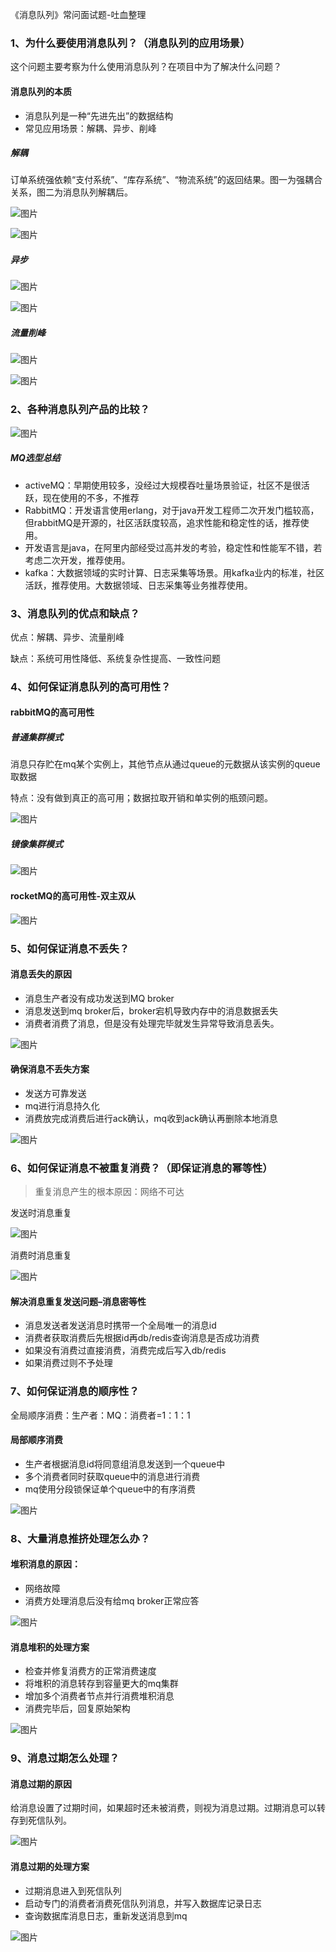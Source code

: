《消息队列》常问面试题-吐血整理

### 1、为什么要使用消息队列？（消息队列的应用场景）

这个问题主要考察为什么使用消息队列？在项目中为了解决什么问题？

#### 消息队列的本质

- 消息队列是一种“先进先出”的数据结构
- 常见应用场景：解耦、异步、削峰

##### 解耦

订单系统强依赖“支付系统”、“库存系统”、“物流系统”的返回结果。图一为强耦合关系，图二为消息队列解耦后。

![图片](https://mmbiz.qpic.cn/mmbiz_png/8KKrHK5ic6XCOwN9ibqt1noGLOHCh6HCSQaicx7zMfpb8mqTEyiaCZ3fNShia1a44Zpowoe9NwiaHgaZqGK9niaBDicAdQ/640?wx_fmt=png&wxfrom=5&wx_lazy=1&wx_co=1)

![图片](https://mmbiz.qpic.cn/mmbiz_png/8KKrHK5ic6XCOwN9ibqt1noGLOHCh6HCSQeqz3vs4FT3WfjqEKiaTueWXhSkqAx7wDkevibEsrf77jELa6IDp016Mg/640?wx_fmt=png&wxfrom=5&wx_lazy=1&wx_co=1)

##### 异步

![图片](https://mmbiz.qpic.cn/mmbiz_png/8KKrHK5ic6XCOwN9ibqt1noGLOHCh6HCSQyRzNrADIRJZrSgyn6C25UNRatXiczS9EibSgP6XnaYtZAaicBOicRRgOPw/640?wx_fmt=png&wxfrom=5&wx_lazy=1&wx_co=1)

![图片](https://mmbiz.qpic.cn/mmbiz_png/8KKrHK5ic6XCOwN9ibqt1noGLOHCh6HCSQicsOBgKSVqZrpiaXTibr8wbf4YDQue1SYW95ogSaOSDbiblN9Pib3F1cEUg/640?wx_fmt=png&wxfrom=5&wx_lazy=1&wx_co=1)

##### 流量削峰

![图片](https://mmbiz.qpic.cn/mmbiz_png/8KKrHK5ic6XCOwN9ibqt1noGLOHCh6HCSQBlia2nIPl2P9s5fZsssfto5wNuoTiatILhxk7G9LGxbaqGNVGFo17RdA/640?wx_fmt=png&wxfrom=5&wx_lazy=1&wx_co=1)

![图片](https://mmbiz.qpic.cn/mmbiz_png/8KKrHK5ic6XCOwN9ibqt1noGLOHCh6HCSQoFbgWVAba3OYKRspmPcgICJ2kXmMCwZhicY2y7npbYyJCI1V4PqibbBA/640?wx_fmt=png&wxfrom=5&wx_lazy=1&wx_co=1)

### 2、各种消息队列产品的比较？

![图片](https://mmbiz.qpic.cn/mmbiz_png/8KKrHK5ic6XCOwN9ibqt1noGLOHCh6HCSQ3xA0eOCKwrTkZ27RhNP5XRpH5fHgnMwRSqbiad95naibhSeoMVGAMhPw/640?wx_fmt=png&wxfrom=5&wx_lazy=1&wx_co=1)

##### MQ选型总结

- activeMQ：早期使用较多，没经过大规模吞吐量场景验证，社区不是很活跃，现在使用的不多，不推荐
- RabbitMQ：开发语言使用erlang，对于java开发工程师二次开发门槛较高，但rabbitMQ是开源的，社区活跃度较高，追求性能和稳定性的话，推荐使用。
- 开发语言是java，在阿里内部经受过高并发的考验，稳定性和性能军不错，若考虑二次开发，推荐使用。
- kafka：大数据领域的实时计算、日志采集等场景。用kafka业内的标准，社区活跃，推荐使用。大数据领域、日志采集等业务推荐使用。

### 3、消息队列的优点和缺点？

优点：解耦、异步、流量削峰

缺点：系统可用性降低、系统复杂性提高、一致性问题

### 4、如何保证消息队列的高可用性？

#### rabbitMQ的高可用性

##### 普通集群模式

消息只存贮在mq某个实例上，其他节点从通过queue的元数据从该实例的queue取数据

特点：没有做到真正的高可用；数据拉取开销和单实例的瓶颈问题。

![图片](https://mmbiz.qpic.cn/mmbiz_png/8KKrHK5ic6XCOwN9ibqt1noGLOHCh6HCSQRvtgajJFzS1nuEbLYuQBKvjqnLvxsHb8dxibx33sicRB8ibrdRyJcPlNQ/640?wx_fmt=png&wxfrom=5&wx_lazy=1&wx_co=1)

##### 镜像集群模式

![图片](https://mmbiz.qpic.cn/mmbiz_png/8KKrHK5ic6XCOwN9ibqt1noGLOHCh6HCSQDobTTxBRrmHrpZMCuzBhKZvzAyw5N5zwfA00loiagfxiaDOuk7rebMYA/640?wx_fmt=png&wxfrom=5&wx_lazy=1&wx_co=1)

#### rocketMQ的高可用性-双主双从

![图片](https://mmbiz.qpic.cn/mmbiz_png/8KKrHK5ic6XCOwN9ibqt1noGLOHCh6HCSQfDqlqtDQWmTPriciawhm6ZpUQS9PbCDbRNoVGtCe3iadKdqGuy8KxfygQ/640?wx_fmt=png&wxfrom=5&wx_lazy=1&wx_co=1)

### 5、如何保证消息不丢失？

#### 消息丢失的原因

- 消息生产者没有成功发送到MQ broker
- 消息发送到mq broker后，broker宕机导致内存中的消息数据丢失
- 消费者消费了消息，但是没有处理完毕就发生异常导致消息丢失。

![图片](https://mmbiz.qpic.cn/mmbiz_png/8KKrHK5ic6XCOwN9ibqt1noGLOHCh6HCSQdh1hHTY54pibwetSxTVNnSswibkshbQGnVUDM4jmiaffIlibBWMZFvzFKQ/640?wx_fmt=png&wxfrom=5&wx_lazy=1&wx_co=1)

#### 确保消息不丢失方案

- 发送方可靠发送
- mq进行消息持久化
- 消费放完成消费后进行ack确认，mq收到ack确认再删除本地消息

![图片](https://mmbiz.qpic.cn/mmbiz_png/8KKrHK5ic6XCOwN9ibqt1noGLOHCh6HCSQN3tb8XqWRzJL3oL90OcSWLicSmP7whWo6FyCTVjQzDOIPt53kUgVNxw/640?wx_fmt=png&wxfrom=5&wx_lazy=1&wx_co=1)

### 6、如何保证消息不被重复消费？（即保证消息的幂等性）

> 重复消息产生的根本原因：网络不可达

发送时消息重复

![图片](https://mmbiz.qpic.cn/mmbiz_png/8KKrHK5ic6XCOwN9ibqt1noGLOHCh6HCSQ1KxAzccnR66jyvb6PZia2j44FA4dtU1xJKNrsSu1HRqXd13wKYGNg8A/640?wx_fmt=png&wxfrom=5&wx_lazy=1&wx_co=1)

消费时消息重复

![图片](https://mmbiz.qpic.cn/mmbiz_png/8KKrHK5ic6XCOwN9ibqt1noGLOHCh6HCSQOgt3Niane4GRbp5ofxYyGeSbtawaMNHawJ5F7zZ5q6qBIHHFHkbFjrg/640?wx_fmt=png&wxfrom=5&wx_lazy=1&wx_co=1)

#### 解决消息重复发送问题–消息密等性

- 消息发送者发送消息时携带一个全局唯一的消息id
- 消费者获取消费后先根据id再db/redis查询消息是否成功消费
- 如果没有消费过直接消费，消费完成后写入db/redis
- 如果消费过则不予处理

### 7、如何保证消息的顺序性？

全局顺序消费：生产者：MQ：消费者=1：1：1

#### 局部顺序消费

- 生产者根据消息id将同意组消息发送到一个queue中
- 多个消费者同时获取queue中的消息进行消费
- mq使用分段锁保证单个queue中的有序消费

![图片](https://mmbiz.qpic.cn/mmbiz_png/8KKrHK5ic6XCOwN9ibqt1noGLOHCh6HCSQB2PJ3xKnWBdQ4NwbvdI9jaWZcQniaR6jSXAaZFxLQu5ElWfiaicU9IvaQ/640?wx_fmt=png&wxfrom=5&wx_lazy=1&wx_co=1)

### 8、大量消息推挤处理怎么办？

#### 堆积消息的原因：

- 网络故障
- 消费方处理消息后没有给mq broker正常应答

![图片](https://mmbiz.qpic.cn/mmbiz_png/8KKrHK5ic6XCOwN9ibqt1noGLOHCh6HCSQ0eaZYfLIETjnGwppXUhwE27Hia86FJdIeyjELQ5fEVibrmaELFsBn4bQ/640?wx_fmt=png&wxfrom=5&wx_lazy=1&wx_co=1)

#### 消息堆积的处理方案

- 检查并修复消费方的正常消费速度
- 将堆积的消息转存到容量更大的mq集群
- 增加多个消费者节点并行消费堆积消息
- 消费完毕后，回复原始架构

![图片](https://mmbiz.qpic.cn/mmbiz_png/8KKrHK5ic6XCOwN9ibqt1noGLOHCh6HCSQwgBORaIQzIIvU3UO0suxZiajKoybEK2WA7GI2A58tqPaTBvx2bia6EEQ/640?wx_fmt=png&wxfrom=5&wx_lazy=1&wx_co=1)

### 9、消息过期怎么处理？

#### 消息过期的原因

给消息设置了过期时间，如果超时还未被消费，则视为消息过期。过期消息可以转存到死信队列。

![图片](https://mmbiz.qpic.cn/mmbiz_png/8KKrHK5ic6XCOwN9ibqt1noGLOHCh6HCSQXqXwfGF5LXTMOauSbG0m0pRqKWMibNDFfq7xHWbj7yGqrSW91zewUDg/640?wx_fmt=png&wxfrom=5&wx_lazy=1&wx_co=1)

#### 消息过期的处理方案

- 过期消息进入到死信队列
- 启动专门的消费者消费死信队列消息，并写入数据库记录日志
- 查询数据库消息日志，重新发送消息到mq

![图片](https://mmbiz.qpic.cn/mmbiz_png/8KKrHK5ic6XCOwN9ibqt1noGLOHCh6HCSQNTIHlDH9AibVXKN9tTLXlP6oHvwHj13Mn4TIKThdqScxubDBEWD6rCg/640?wx_fmt=png&wxfrom=5&wx_lazy=1&wx_co=1)